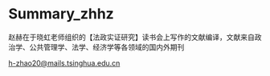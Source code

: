 # Summary_zhhz
赵赫在于晓虹老师组织的【法政实证研究】读书会上写作的文献编译，文献来自政治学、公共管理学、法学、经济学等各领域的国内外期刊

h-zhao20@mails.tsinghua.edu.cn



